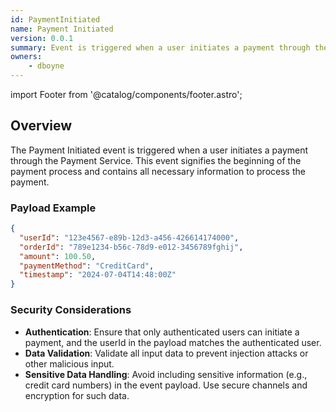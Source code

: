 ```yaml
---
id: PaymentInitiated
name: Payment Initiated
version: 0.0.1
summary: Event is triggered when a user initiates a payment through the Payment Service
owners:
    - dboyne
---
```


import Footer from '@catalog/components/footer.astro';

## Overview

The Payment Initiated event is triggered when a user initiates a payment through the Payment Service. This event signifies the beginning of the payment process and contains all necessary information to process the payment.

<NodeGraph />

### Payload Example

```json title="Payload example"
{
  "userId": "123e4567-e89b-12d3-a456-426614174000",
  "orderId": "789e1234-b56c-78d9-e012-3456789fghij",
  "amount": 100.50,
  "paymentMethod": "CreditCard",
  "timestamp": "2024-07-04T14:48:00Z"
}
```

### Security Considerations

- **Authentication**: Ensure that only authenticated users can initiate a payment, and the userId in the payload matches the authenticated user.
- **Data Validation**: Validate all input data to prevent injection attacks or other malicious input.
- **Sensitive Data Handling**: Avoid including sensitive information (e.g., credit card numbers) in the event payload. Use secure channels and encryption for such data.

<Footer />